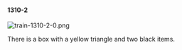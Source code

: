 #### 1310-2
![train-1310-2-0.png](https://github.com/lil-lab/nlvr/raw/master/nlvr/train/images/73/train-1310-2-0.png "train-1310-2-0.png")

There is a box with a yellow triangle and two black items.